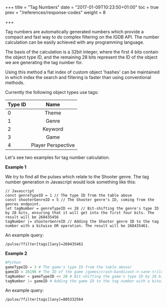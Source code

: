 +++
title = "Tag Numbers"
date = "2017-01-09T10:23:50+01:00"
toc = true
prev = "/references/response-codes"
weight = 8

+++

Tag numbers are automatically generated numbers which provide a compact and fast way to do complex filtering on the IGDB API. The number calculation can be easily achieved with any programming language.

The basis of the calculation is a 32bit integer, where the first 4 bits contain the object type ID, and the remaining 28 bits represent the ID of the object we are generating the tag number for.

Using this method a flat index of custom object 'hashes' can be maintained in which index the search and filtering is faster than using conventional methods.

Currently the following object types use tags:

| Type ID | Name |
|---------|:----:|
| 0       | Theme |
| 1       | Genre |
| 2       | Keyword |
| 3       | Game |
| 4       | Player Perspective |

Let's see two examples for tag number calculation.

**Example 1**

We try to find all the pulses which relate to the Shooter genre. The tag number generation in Javascript would look something like this:

```
// Javascript
const genreTypeID = 1 // The type ID from the table above
const shooterGenreID = 5 // The Shooter genre's ID, coming from the genres endpoint.
let tagNumber = genreTypeID << 28 // Bit-shifting the genre's type ID by 28 bits, ensuring that it will get into the first four bits. The result will be 268435456
tagNumber |= shooterGenreID // Adding the Shooter genre ID to the tag number with a bitwise OR operation. The result will be 268435461.
```

An example query:
```
/pulse/?filter[tags][any]=268435461
```

**Example 2**

```python
#Python
gameTypeID = 3 # The game's type ID from the table above/
gameID = 26196 # The ID of the game /games/crash-bandicoot-n-sane-trilogy
tagNumber = gameTypeID << 28 # Bit-shifting the game's type ID by 28 bits, ensuring that it will get into the first four bits. The result will be 805306368
tagNumber |= gameID # Adding the game ID to the tag number with a bitwise OR operation. The result will be 805332564.
```

An example query:
```
/pulse/?filter[tags][any]=805332564
```
